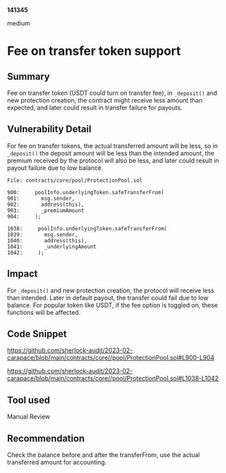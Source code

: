 __141345__

medium

# Fee on transfer token support

## Summary

Fee on transfer token (USDT could turn on transfer fee), in `_deposit()` and new protection creation, the contract might receive less amount than expected, and later could result in transfer failure for payouts.


## Vulnerability Detail

For fee on transfer tokens, the actual transferred amount will be less, so in `_deposit()` the deposit amount will be less than the intended amount, the premium received by the protocol will also be less, and later could result in payout failure due to low balance. 

```solidity
File: contracts/core/pool/ProtectionPool.sol

900:     poolInfo.underlyingToken.safeTransferFrom(
901:       msg.sender,
902:       address(this),
903:       _premiumAmount
904:     );

1038:     poolInfo.underlyingToken.safeTransferFrom(
1039:       msg.sender,
1040:       address(this),
1041:       _underlyingAmount
1042:     );
```


## Impact

For `_deposit()` and new protection creation, the protocol will receive less than intended. Later in default payout, the transfer could fail due to low balance.
For popular token like USDT, if the fee option is toggled on, these functions will be affected.


## Code Snippet

https://github.com/sherlock-audit/2023-02-carapace/blob/main/contracts/core//pool/ProtectionPool.sol#L900-L904

https://github.com/sherlock-audit/2023-02-carapace/blob/main/contracts/core//pool/ProtectionPool.sol#L1038-L1042

## Tool used

Manual Review

## Recommendation

Check the balance before and after the transferFrom, use the actual transferred amount for accounting.

